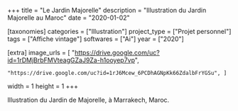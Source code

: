 +++
title = "Le Jardin Majorelle"
description = "Illustration du Jardin Majorelle au Maroc"
date = "2020-01-02"

[taxonomies]
categories = ["Illustration"]
project_type = ["Projet personnel"]
tags = ["Affiche vintage"]
softwares = ["Ai"]
year = ["2020"]

[extra]
image_urls = [
    "https://drive.google.com/uc?id=1rDMjBrbFMVteagGZaJ9Za-h1ooyep7vp",

    "https://drive.google.com/uc?id=1rJ6Mcew_6PCDhAGNpKk66ZdalbFrYGSu", ]
width = 1
height = 1
+++

Illustration du Jardin de Majorelle, à Marrakech, Maroc.
